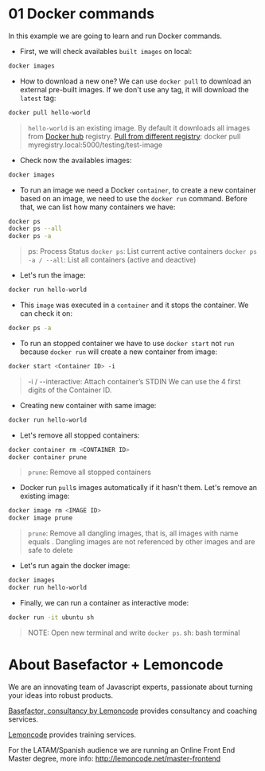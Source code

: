 # 01 Docker commands

In this example we are going to learn and run Docker commands.

- First, we will check availables `built images` on local:

```bash
docker images
```

- How to download a new one? We can use `docker pull` to download an external pre-built images. If we don't use any tag, it will download the `latest` tag:

```bash
docker pull hello-world
```

> `hello-world` is an existing image.
> By default it downloads all images from [Docker hub](https://hub.docker.com/) registry.
> [Pull from different registry](https://docs.docker.com/engine/reference/commandline/pull/#pull-from-a-different-registry): docker pull myregistry.local:5000/testing/test-image

- Check now the availables images:

```bash
docker images
```

- To run an image we need a Docker `container`, to create a new container based on an image, we need to use the `docker run` command. Before that, we can list how many containers we have:

```bash
docker ps
docker ps --all
docker ps -a
```

> ps: Process Status
> `docker ps`: List current active containers
> `docker ps -a / --all`: List all containers (active and deactive)

- Let's run the image:

```bash
docker run hello-world
```

- This `image` was executed in a `container` and it stops the container. We can check it on:

```bash
docker ps -a
```

- To run an stopped container we have to use `docker start` not `run` because `docker run` will create a new container from image:

```bash
docker start <Container ID> -i
```

> -i / --interactive: Attach container’s STDIN
> We can use the 4 first digits of the Container ID.

- Creating new container with same image:

```bash
docker run hello-world
```

- Let's remove all stopped containers:

```bash
docker container rm <CONTAINER ID>
docker container prune
```

> `prune`: Remove all stopped containers

- Docker run `pull`s images automatically if it hasn't them. Let's remove an existing image:

```bash
docker image rm <IMAGE ID>
docker image prune
```
> `prune`: Remove all dangling images, that is, all images with name equals <none>. Dangling images are not referenced by other images and are safe to delete

- Let's run again the docker image:

```bash
docker images
docker run hello-world
```

- Finally, we can run a container as interactive mode:

```bash
docker run -it ubuntu sh
```

> NOTE: Open new terminal and write `docker ps`.
> sh: bash terminal

# About Basefactor + Lemoncode

We are an innovating team of Javascript experts, passionate about turning your ideas into robust products.

[Basefactor, consultancy by Lemoncode](http://www.basefactor.com) provides consultancy and coaching services.

[Lemoncode](http://lemoncode.net/services/en/#en-home) provides training services.

For the LATAM/Spanish audience we are running an Online Front End Master degree, more info: http://lemoncode.net/master-frontend
